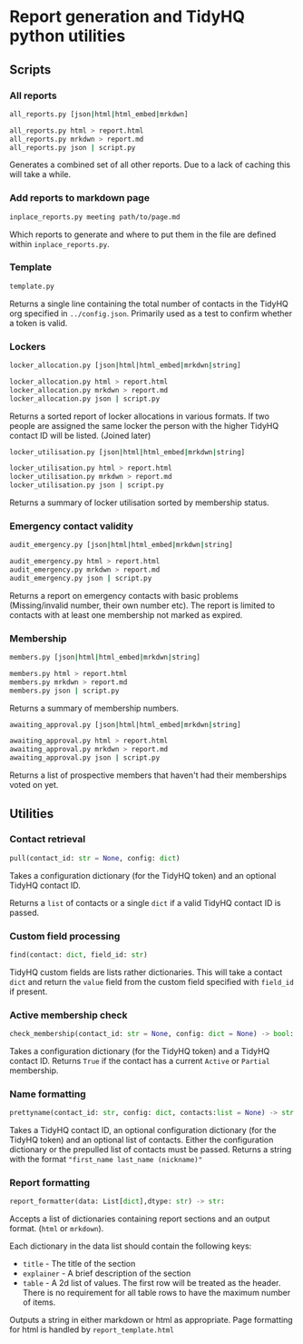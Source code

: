 # Report generation and TidyHQ python utilities

## Scripts

### All reports

```bash
all_reports.py [json|html|html_embed|mrkdwn]

all_reports.py html > report.html
all_reports.py mrkdwn > report.md
all_reports.py json | script.py
```

Generates a combined set of all other reports. Due to a lack of caching this will take a while.

### Add reports to markdown page

```bash
inplace_reports.py meeting path/to/page.md
```

Which reports to generate and where to put them in the file are defined within `inplace_reports.py`.

### Template

```bash
template.py
```

Returns a single line containing the total number of contacts in the TidyHQ org specified in `../config.json`. Primarily used as a test to confirm whether a token is valid.

### Lockers

```bash
locker_allocation.py [json|html|html_embed|mrkdwn|string]

locker_allocation.py html > report.html
locker_allocation.py mrkdwn > report.md
locker_allocation.py json | script.py
```

Returns a sorted report of locker allocations in various formats. If two people are assigned the same locker the person with the higher TidyHQ contact ID will be listed. (Joined later)

```bash
locker_utilisation.py [json|html|html_embed|mrkdwn|string]

locker_utilisation.py html > report.html
locker_utilisation.py mrkdwn > report.md
locker_utilisation.py json | script.py
```

Returns a summary of locker utilisation sorted by membership status.

### Emergency contact validity

```bash
audit_emergency.py [json|html|html_embed|mrkdwn|string]

audit_emergency.py html > report.html
audit_emergency.py mrkdwn > report.md
audit_emergency.py json | script.py
```

Returns a report on emergency contacts with basic problems (Missing/invalid number, their own number etc). The report is limited to contacts with at least one membership not marked as expired.

### Membership
```bash
members.py [json|html|html_embed|mrkdwn|string]

members.py html > report.html
members.py mrkdwn > report.md
members.py json | script.py
```

Returns a summary of membership numbers.

```bash
awaiting_approval.py [json|html|html_embed|mrkdwn|string]

awaiting_approval.py html > report.html
awaiting_approval.py mrkdwn > report.md
awaiting_approval.py json | script.py
```

Returns a list of prospective members that haven't had their memberships voted on yet.

## Utilities

### Contact retrieval

```python
pull(contact_id: str = None, config: dict)
```
Takes a configuration dictionary (for the TidyHQ token) and an optional TidyHQ contact ID.

Returns a `list` of contacts or a single `dict` if a valid TidyHQ contact ID is passed. 

### Custom field processing

```python
find(contact: dict, field_id: str)
```
TidyHQ custom fields are lists rather dictionaries. This will take a contact `dict` and return the `value` field from the custom field specified with `field_id` if present.

### Active membership check

```python
check_membership(contact_id: str = None, config: dict = None) -> bool:
```
Takes a configuration dictionary (for the TidyHQ token) and a TidyHQ contact ID. Returns `True` if the contact has a current `Active` or `Partial` membership.

### Name formatting

```python
prettyname(contact_id: str, config: dict, contacts:list = None) -> str:
```

Takes a TidyHQ contact ID, an optional configuration dictionary (for the TidyHQ token) and an optional list of contacts. Either the configuration dictionary or the prepulled list of contacts must be passed. Returns a string with the format `"first_name last_name (nickname)"`

### Report formatting

```python
report_formatter(data: List[dict],dtype: str) -> str:
```
Accepts a list of dictionaries containing report sections and an output format. (`html` or `mrkdown`).

Each dictionary in the data list should contain the following keys:

* `title` - The title of the section
* `explainer` - A brief description of the section
* `table` - A 2d list of values. The first row will be treated as the header. There is no requirement for all table rows to have the maximum number of items.

Outputs a string in either markdown or html as appropriate. Page formatting for html is handled by `report_template.html`